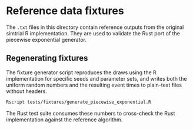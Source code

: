 # Reference data fixtures

The `.txt` files in this directory contain reference outputs from the original
simtrial R implementation. They are used to validate the Rust port of the
piecewise exponential generator.

## Regenerating fixtures

The fixture generator script reproduces the draws using the R implementation
for specific seeds and parameter sets, and writes both the uniform random
numbers and the resulting event times to plain-text files without headers.

```sh
Rscript tests/fixtures/generate_piecewise_exponential.R
```

The Rust test suite consumes these numbers to cross-check the
Rust implementation against the reference algorithm.
